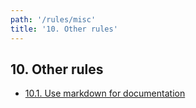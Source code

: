 ```yaml
---
path: '/rules/misc'
title: '10. Other rules'
---
```


## 10. Other rules

- [10.1. Use markdown for documentation](./misc-docs-markdown.md)
